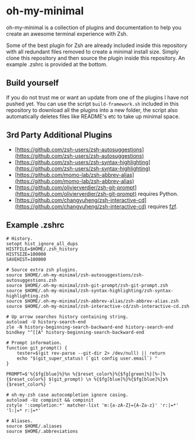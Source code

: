 # oh-my-minimal
oh-my-minimal is a collection of plugins and documentation to help you create an awesome terminal experience with Zsh.


Some of the best plugin for Zsh are already included inside this repository with all redundant files removed to create a minimal install size.
Simply clone this repository and then source the plugin inside this repository.
An example .zshrc is provided at the bottom.


## Build yourself
If you do not trust me or want an update from one of the plugins I have not pushed yet.
You can use the script `build-framework.sh` included in this repository to download all the plugins into a new folder, the script also automatically deletes files like README's etc to take up minimal space.


## 3rd Party Additional Plugins
- [https://github.com/zsh-users/zsh-autosuggestions](https://github.com/zsh-users/zsh-autosuggestions)
- [https://github.com/zsh-users/zsh-syntax-highlighting](https://github.com/zsh-users/zsh-syntax-highlighting)
- [https://github.com/momo-lab/zsh-abbrev-alias](https://github.com/momo-lab/zsh-abbrev-alias)
- [https://github.com/olivierverdier/zsh-git-prompt](https://github.com/olivierverdier/zsh-git-prompt) requires Python.
- [https://github.com/changyuheng/zsh-interactive-cd](https://github.com/changyuheng/zsh-interactive-cd) requires [fzf](https://github.com/junegunn/fzf).


## Example .zshrc

```
# History.
setopt hist_ignore_all_dups
HISTFILE=$HOME/.zsh_history
HISTSIZE=100000
SAVEHIST=100000

# Source extra zsh plugins.
source $HOME/.oh-my-minimal/zsh-autosuggestions/zsh-autosuggestions.zsh
source $HOME/.oh-my-minimal/zsh-git-prompt/zsh-git-prompt.zsh
source $HOME/.oh-my-minimal/zsh-syntax-highlighting/zsh-syntax-highlighting.zsh
source $HOME/.oh-my-minimal/zsh-abbrev-alias/zsh-abbrev-alias.zsh
source $HOME/.oh-my-minimal/zsh-interactive-cd/zsh-interactive-cd.zsh

# Up arrow searches history containing string.
autoload -U history-search-end
zle -N history-beginning-search-backward-end history-search-end
bindkey "^[[A" history-beginning-search-backward-end

# Prompt information.
function git_prompt() {
    tester=$(git rev-parse --git-dir 2> /dev/null) || return
    echo "$(git_super_status) (`git config user.email`) "
}

PROMPT=$'%{$fg[blue]%}%n %{$reset_color%}%{$fg[green]%}[%~]%{$reset_color%} $(git_prompt) \n %{$fg[blue]%}%{$fg[blue]%}❯%{$reset_color%} '

# oh-my-zsh case autocompletion ignore casing.
autoload -Uz compinit && compinit
zstyle ':completion:*' matcher-list 'm:{a-zA-Z}={A-Za-z}' 'r:|=*' 'l:|=* r:|=*'

# Aliases.
source $HOME/.aliases
source $HOME/.abbreviations
```
